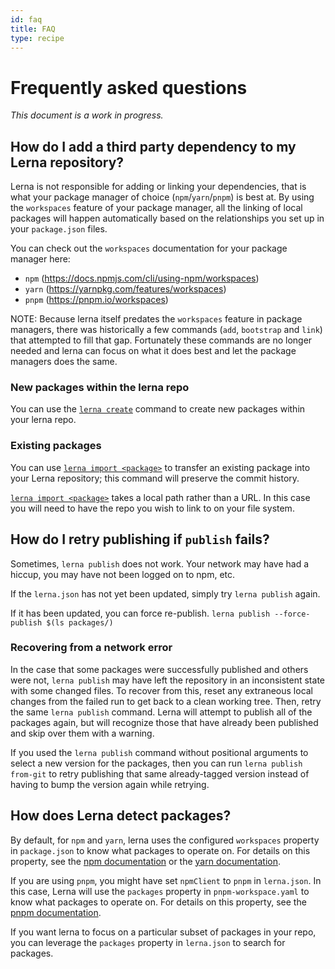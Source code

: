 ```yaml
---
id: faq
title: FAQ
type: recipe
---
```


# Frequently asked questions

_This document is a work in progress._

## How do I add a third party dependency to my Lerna repository?

Lerna is not responsible for adding or linking your dependencies, that is what your package manager of choice (`npm`/`yarn`/`pnpm`) is best at. By using the `workspaces` feature of your package manager, all the linking of local packages will happen automatically based on the relationships you set up in your `package.json` files.

You can check out the `workspaces` documentation for your package manager here:

- `npm` (https://docs.npmjs.com/cli/using-npm/workspaces)
- `yarn` (https://yarnpkg.com/features/workspaces)
- `pnpm` (https://pnpm.io/workspaces)

NOTE: Because lerna itself predates the `workspaces` feature in package managers, there was historically a few commands (`add`, `bootstrap` and `link`) that attempted to fill that gap. Fortunately these commands are no longer needed and lerna can focus on what it does best and let the package managers does the same.

### New packages within the lerna repo

You can use the [`lerna create`](https://github.com/lerna/lerna/tree/main/libs/commands/create#readme) command to create new packages within your lerna repo.

### Existing packages

You can use [`lerna import <package>`][import] to transfer an existing package
into your Lerna repository; this command will preserve the commit history.

[`lerna import <package>`][import] takes a local path rather than a URL. In this
case you will need to have the repo you wish to link to on your file system.

[bootstrap]: https://github.com/lerna/lerna/blob/main/libs/commands/bootstrap/README.md
[import]: https://github.com/lerna/lerna/blob/main/libs/commands/import/README.md

## How do I retry publishing if `publish` fails?

Sometimes, `lerna publish` does not work. Your network may have had a hiccup, you may have not been logged on to npm, etc.

If the `lerna.json` has not yet been updated, simply try `lerna publish` again.

If it has been updated, you can force re-publish. `lerna publish --force-publish $(ls packages/)`

### Recovering from a network error

In the case that some packages were successfully published and others were not, `lerna publish` may have left the repository in an inconsistent state with some changed files. To recover from this, reset any extraneous local changes from the failed run to get back to a clean working tree. Then, retry the same `lerna publish` command. Lerna will attempt to publish all of the packages again, but will recognize those that have already been published and skip over them with a warning.

If you used the `lerna publish` command without positional arguments to select a new version for the packages, then you can run `lerna publish from-git` to retry publishing that same already-tagged version instead of having to bump the version again while retrying.

## How does Lerna detect packages?

By default, for `npm` and `yarn`, lerna uses the configured `workspaces` property in `package.json` to know what packages to operate on. For details on this property, see the [npm documentation](https://docs.npmjs.com/cli/using-npm/workspaces) or the [yarn documentation](https://yarnpkg.com/features/workspaces).

If you are using `pnpm`, you might have set `npmClient` to `pnpm` in `lerna.json`. In this case, Lerna will use the `packages` property in `pnpm-workspace.yaml` to know what packages to operate on. For details on this property, see the [pnpm documentation](https://pnpm.io/workspaces).

If you want lerna to focus on a particular subset of packages in your repo, you can leverage the `packages` property in `lerna.json` to search for packages.
